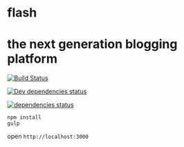 flash
====

# the next generation blogging platform

[![Build Status](https://secure.travis-ci.org/vesparny/flash.svg)](http://travis-ci.org/vesparny/angular-kickstart)

[![Dev dependencies status](https://david-dm.org/vesparny/flash/dev-status.svg?style=flat)](https://david-dm.org/vesparny/flash#info=devDependencies "Dependency status")

[![dependencies status](https://david-dm.org/vesparny/flash/status.svg?style=flat)](https://david-dm.org/vesparny/flash#info=dependencies "Dependency status")

```
npm install
gulp
```
open `http://localhost:3000`
